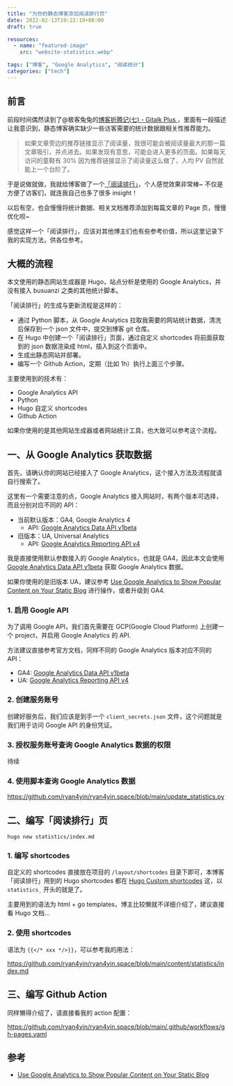 ```yaml
---
title: "为你的静态博客添加阅读排行页"
date: 2022-02-13T19:22:19+08:00
draft: true

resources:
  - name: "featured-image"
    src: "website-statistics.webp"

tags: ["博客", "Google Analytics", "阅读统计"]
categories: ["tech"]
---
```


## 前言

前段时间偶然读到了@极客兔兔的[博客折腾记(七) - Gitalk Plus ](https://geektutu.com/post/blog-experience-7.html)，里面有一段描述让我意识到，静态博客确实缺少一些访客需要的统计数据跟相关性推荐能力。

> 如果文章旁边的推荐链接显示了阅读量，我很可能会被阅读量最大的那一篇文章吸引，并点进去。如果发现有意思，可能会进入更多的页面。如果每天访问的童鞋有 30% 因为推荐链接显示了阅读量这么做了，人均 PV 自然就能上一个台阶了。

于是说做就做，我就给博客做了一个[「阅读排行」](https://thiscute.world/statistics/)，个人感觉效果非常棒~
不仅是方便了访客们，就连我自己也多了很多 insight！

以后有空，也会慢慢将统计数据、相关文档推荐添加到每篇文章的 Page 页，慢慢优化呗~

感觉这样一个「阅读排行」，应该对其他博主们也有些参考价值，所以这里记录下我的实现方法，供各位参考。

## 大概的流程

本文使用的静态网站生成器是 Hugo，站点分析是使用的 Google Analytics，并没有接入 busuanzi 之类的其他统计脚本。

「阅读排行」的生成与更新流程是这样的：

- 通过 Python 脚本，从 Google Analytics 拉取我需要的网站统计数据，清洗后保存到一个 json 文件中，提交到博客 git 仓库。
- 在 Hugo 中创建一个「阅读排行」页面，通过自定义 shortcodes 将前面获取到的 json 数据渲染成 html，插入到这个页面中。
- 生成出静态网站并部署。
- 编写一个 Github Action，定期（比如 1h）执行上面三个步骤。

主要使用到的技术有：

- Google Analytics API
- Python
- Hugo 自定义 shortcodes
- Github Action

如果你使用的是其他网站生成器或者网站统计工具，也大致可以参考这个流程。

## 一、从 Google Analytics 获取数据

首先，请确认你的网站已经接入了 Google Analytics，这个接入方法及流程就请自行搜索了。

这里有一个需要注意的点，Google Analytics 接入网站时，有两个版本可选择，而且分别对应不同的 API：

- 当前默认版本：GA4, Google Analytics 4
  - API: [Google Analytics Data API v1beta][ga4-data-api]
- 旧版本：UA, Universal Analytics
  - API: [Google Analytics Reporting API v4][ua-reporting-api-v4]

我是直接使用默认参数接入的 Google Analytics，也就是 GA4，因此本文会使用 [Google Analytics Data API v1beta][ga4-data-api] 获取 Google Analytics 数据。

如果你使用的是旧版本 UA，建议参考 [Use Google Analytics to Show Popular Content on Your Static Blog][hugo-popular-content] 进行操作，或者升级到 GA4.

### 1. 启用 Google API

为了调用 Google API，我们首先需要在 GCP(Google Cloud Platform) 上创建一个 project，并启用 Google Analytics 的 API.

方法建议直接参考官方文档，同样不同的 Google Analytics 版本对应不同的 API：

- GA4: [Google Analytics Data API v1beta][ga4-data-api]
- UA: [Google Analytics Reporting API v4][ua-reporting-api-v4]

### 2. 创建服务账号

创建好服务后，我们应该是到手一个 `client_secrets.json` 文件，这个问题就是我们用于访问 Google API 的身份凭证。

### 3. 授权服务账号查询 Google Analytics 数据的权限

待续

### 4. 使用脚本查询 Google Analytics 数据

<https://github.com/ryan4yin/ryan4yin.space/blob/main/update_statistics.py>

## 二、编写「阅读排行」页

```shell
hugo new statistics/index.md
```

### 1. 编写 shortcodes

自定义的 shortcodes 直接放在项目的 `/layout/shortcodes` 目录下即可，本博客「阅读排行」用到的 Hugo shortcodes 都在 [Hugo Custom shortcodes][custom-hugo-shortcodes] 这，以 `statistics_` 开头的就是了。

主要用到的语法为 html + go templates，博主比较懒就不详细介绍了，建议直接看 Hugo 文档...

### 2. 使用 shortcodes

语法为 `{{</* xxx */>}}`，可以参考我的用法：

<https://github.com/ryan4yin/ryan4yin.space/blob/main/content/statistics/index.md>

## 三、编写 Github Action

同样懒得介绍了，请直接看我的 action 配置：

<https://github.com/ryan4yin/ryan4yin.space/blob/main/.github/workflows/gh-pages.yaml>

## 参考

- [Use Google Analytics to Show Popular Content on Your Static Blog][hugo-popular-content]

[ga4-data-api]: https://developers.google.com/analytics/devguides/reporting/data/v1
[ua-reporting-api-v4]: https://developers.google.com/analytics/devguides/reporting/core/v4/quickstart/service-py
[hugo-popular-content]: https://pakstech.com/blog/hugo-popular-content/
[custom-hugo-shortcodes]: https://github.com/ryan4yin/ryan4yin.space/tree/main/layouts/shortcodes
